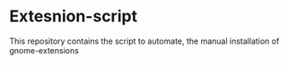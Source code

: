 # Extesnion-script
This repository contains the script to automate, the manual installation of gnome-extensions
